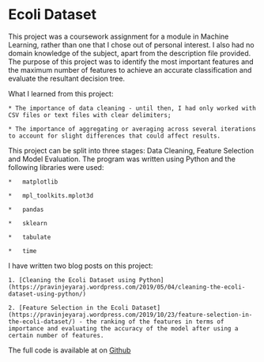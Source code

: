 # Ecoli Dataset

This project was a coursework assignment for a module in Machine Learning, rather than one that I chose out of personal interest. I also had no domain knowledge of the subject, apart from the description file provided. The purpose of this project was to identify the most important features and the maximum number of features to achieve an accurate classification and evaluate the resultant decision tree.

What I learned from this project:

	* The importance of data cleaning - until then, I had only worked with CSV files or text files with clear delimiters;

	* The importance of aggregating or averaging across several iterations to account for slight differences that could affect results.

This project can be split into three stages: Data Cleaning, Feature Selection and Model Evaluation. The program was written using Python and the following libraries were used:

	*	matplotlib
	
	*	mpl_toolkits.mplot3d	
	
	*	pandas
	
	*	sklearn
	
	*	tabulate
	
	*	time

I have written two blog posts on this project:

	1. [Cleaning the Ecoli Dataset using Python](https://pravinjeyaraj.wordpress.com/2019/05/04/cleaning-the-ecoli-dataset-using-python/)

	2. [Feature Selection in the Ecoli Dataset](https://pravinjeyaraj.wordpress.com/2019/10/23/feature-selection-in-the-ecoli-dataset/) - the ranking of the features in terms of importance and evaluating the accuracy of the model after using a certain number of features.

The full code is available at on [Github](https://pravin.github.io/Ecoli/ml-ecoli.py)





